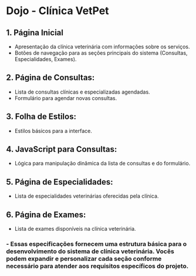 # Dojo - Clínica VetPet

## 1. Página Inicial
- Apresentação da clínica veterinária com informações sobre os serviços.
- Botões de navegação para as seções principais do sistema (Consultas, Especialidades, Exames).

## 2. Página de Consultas:
- Lista de consultas clínicas e especializadas agendadas.
- Formulário para agendar novas consultas.

## 3. Folha de Estilos:
- Estilos básicos para a interface.

## 4. JavaScript para Consultas:
- Lógica para manipulação dinâmica da lista de consultas e do formulário.

## 5. Página de Especialidades:
- Lista de especialidades veterinárias oferecidas pela clínica.

## 6. Página de Exames:
- Lista de exames disponíveis na clínica veterinária.

### - Essas especificações fornecem uma estrutura básica para o desenvolvimento do sistema de clínica veterinária. Vocês podem expandir e personalizar cada seção conforme necessário para atender aos requisitos específicos do projeto.
